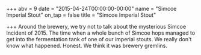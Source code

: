 +++
abv = 9
date = "2015-04-24T00:00:00-00:00"
name = "Simcoe Imperial Stout"
on_tap = false
title = "Simcoe Imperial Stout"

+++
Around the brewery, we try not to talk about the mysterious Simcoe Incident of 2015. The time when a whole bunch of Simcoe hops managed to get into the fermentation tank of one of our imperial stouts. We really don't know what happened. Honest. We think it was brewery gremlins.